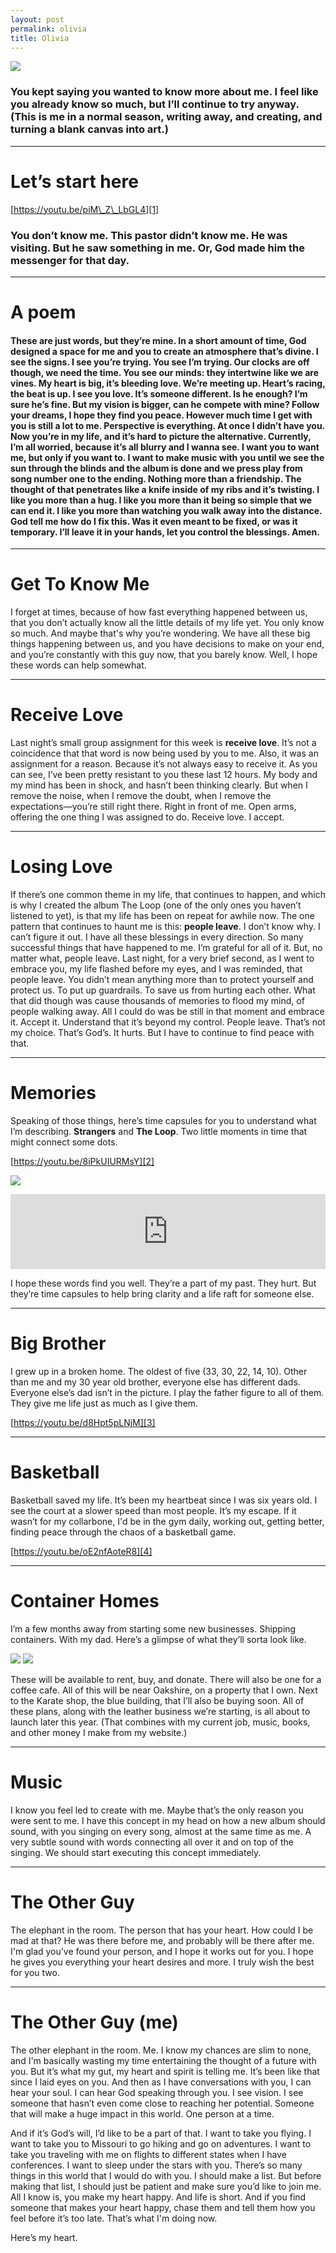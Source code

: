 ```yaml
---
layout: post
permalink: olivia
title: Olivia
---
```


![][image-1]

### You kept saying you wanted to know more about me. I feel like you already know so much, but I’ll continue to try anyway. (This is me in a normal season, writing away, and creating, and turning a blank canvas into art.)

---- 

# Let’s start here

[https://youtu.be/piM\_Z\_LbGL4][1]

### You don’t know me. This pastor didn’t know me. He was visiting. But he saw something in me. Or, God made him the messenger for that day.

---- 

# A poem

#### These are just words, but they’re mine. In a short amount of time, God designed a space for me and you to create an atmosphere that’s divine. I see the signs. I see you’re trying. You see I’m trying. Our clocks are off though, we need the time. You see our minds: they intertwine like we are vines. My heart is big, it’s bleeding love. We’re meeting up. Heart’s racing, the beat is up. I see you love. It’s someone different. Is he enough? I’m sure he’s fine. But my vision is bigger, can he compete with mine? Follow your dreams, I hope they find you peace. However much time I get with you is still a lot to me. Perspective is everything. At once I didn’t have you. Now you’re in my life, and it’s hard to picture the alternative. Currently, I’m all worried, because it’s all blurry and I wanna see. I want you to want me, but only if you want to. I want to make music with you until we see the sun through the blinds and the album is done and we press play from song number one to the ending. Nothing more than a friendship. The thought of that penetrates like a knife inside of my ribs and it’s twisting. I like you more than a hug. I like you more than it being so simple that we can end it. I like you more than watching you walk away into the distance. God tell me how do I fix this. Was it even meant to be fixed, or was it temporary. I’ll leave it in your hands, let you control the blessings. Amen.

---- 

# Get To Know Me

I forget at times, because of how fast everything happened between us, that you don’t actually know all the little details of my life yet. You only know so much. And maybe that's why you’re wondering. We have all these big things happening between us, and you have decisions to make on your end, and you’re constantly with this guy now, that you barely know. Well, I hope these words can help somewhat.

---- 

# Receive Love

Last night’s small group assignment for this week is **receive love**. It’s not a coincidence that that word is now being used by you to me. Also, it was an assignment for a reason. Because it’s not always easy to receive it. As you can see, I’ve been pretty resistant to you these last 12 hours. My body and my mind has been in shock, and hasn’t been thinking clearly. But when I remove the noise, when I remove the doubt, when I remove the expectations—you’re still right there. Right in front of me. Open arms, offering the one thing I was assigned to do. Receive love. I accept.

---- 

# Losing Love

If there’s one common theme in my life, that continues to happen, and which is why I created the album The Loop (one of the only ones you haven’t listened to yet), is that my life has been on repeat for awhile now. The one pattern that continues to haunt me is this: **people leave**. I don’t know why. I can’t figure it out. I have all these blessings in every direction. So many successful things that have happened to me. I’m grateful for all of it. But, no matter what, people leave. Last night, for a very brief second, as I went to embrace you, my life flashed before my eyes, and I was reminded, that people leave. You didn’t mean anything more than to protect yourself and protect us. To put up guardrails. To save us from hurting each other. What that did though was cause thousands of memories to flood my mind, of people walking away. All I could do was be still in that moment and embrace it. Accept it. Understand that it’s beyond my control. People leave. That’s not my choice. That’s God’s. It hurts. But I have to continue to find peace with that.

---- 

# Memories

Speaking of those things, here’s time capsules for you to understand what I’m describing. **Strangers** and **The Loop**. Two little moments in time that might connect some dots. 

[https://youtu.be/8iPkUIURMsY][2]

![][image-2]

<iframe style="border: 0; width: 100%; height: 120px;" src="https://bandcamp.com/EmbeddedPlayer/album=4188137459/size=large/bgcol=ffffff/linkcol=63b2cc/tracklist=false/artwork=none/transparent=true/" seamless><a href="http://nashp.bandcamp.com/album/the-loop">The Loop by nashp</a></iframe>

I hope these words find you well. They’re a part of my past. They hurt. But they’re time capsules to help bring clarity and a life raft for someone else.

---- 

# Big Brother

I grew up in a broken home. The oldest of five (33, 30, 22, 14, 10). Other than me and my 30 year old brother, everyone else has different dads. Everyone else’s dad isn’t in the picture. I play the father figure to all of them. They give me life just as much as I give them.

[https://youtu.be/d8Hpt5pLNjM][3]

---- 

# Basketball

Basketball saved my life. It’s been my heartbeat since I was six years old. I see the court at a slower speed than most people. It’s my escape. If it wasn’t for my collarbone, I'd be in the gym daily, working out, getting better, finding peace through the chaos of a basketball game.

[https://youtu.be/oE2nfAoteR8][4]

---- 

# Container Homes

I’m a few months away from starting some new businesses. Shipping containers. With my dad. Here’s a glimpse of what they’ll sorta look like. 

![][image-3]
![][image-4]

These will be available to rent, buy, and donate. There will also be one for a coffee cafe. All of this will be near Oakshire, on a property that I own. Next to the Karate shop, the blue building, that I’ll also be buying soon. All of these plans, along with the leather business we’re starting, is all about to launch later this year. (That combines with my current job, music, books, and other money I make from my website.)

---- 

# Music

I know you feel led to create with me. Maybe that’s the only reason you were sent to me. I have this concept in my head on how a new album should sound, with you singing on every song, almost at the same time as me. A very subtle sound with words connecting all over it and on top of the singing. We should start executing this concept immediately.

---- 

# The Other Guy

The elephant in the room. The person that has your heart. How could I be mad at that? He was there before me, and probably will be there after me. I'm glad you’ve found your person, and I hope it works out for you. I hope he gives you everything your heart desires and more. I truly wish the best for you two.

---- 

# The Other Guy (me)

The other elephant in the room. Me. I know my chances are slim to none, and I'm basically wasting my time entertaining the thought of a future with you. But it’s what my gut, my heart and spirit is telling me. It’s been like that since I laid eyes on you. And then as I have conversations with you, I can hear your soul. I can hear God speaking through you. I see vision. I see someone that hasn’t even come close to reaching her potential. Someone that will make a huge impact in this world. One person at a time. 

And if it’s God’s will, I’d like to be a part of that. I want to take you flying. I want to take you to Missouri to go hiking and go on adventures. I want to take you traveling with me on flights to  different states when I have conferences. I want to sleep under the stars with you. There’s so many things in this world that I would do with you. I should make a list. But before making that list, I should just be patient and make sure you’d like to join me. All I know is, you make my heart happy. And life is short. And if you find someone that makes your heart happy, chase them and tell them how you feel before it’s too late. That’s what I'm doing now.

Here’s my heart.

[1]:	https://youtu.be/piM_Z_LbGL4
[2]:	https://youtu.be/8iPkUIURMsY
[3]:	https://youtu.be/d8Hpt5pLNjM
[4]:	https://youtu.be/oE2nfAoteR8

[image-1]:	https://imgur.com/vQwgEd1.jpg
[image-2]:	https://f4.bcbits.com/img/a2227836993_10.jpg
[image-3]:	https://imgur.com/WdHbF5S.jpg
[image-4]:	https://imgur.com/VIuZgRM.jpg